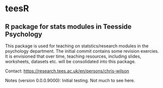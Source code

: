 # teesR
## R package for stats modules in Teesside Psychology
This package is used for teaching on statstics/research modules in the psychology department. The initial commit contains some revision exercies. It is envisioned that over time, teaching resources, including slides, worksheets, datasets etc. will be consolidated into this package.

Contact: https://research.tees.ac.uk/en/persons/chris-wilson

Notes (version 0.0.0.9000): Initial testing. Not much to see here. 

